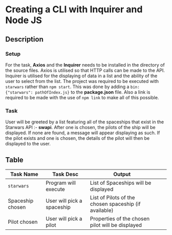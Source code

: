 # Creating a CLI with Inquirer and Node JS

## Description
### Setup
For the task, **Axios** and the **Inquirer** needs to be installed in the directory of the source files. Axios is utilised so that HTTP calls can be made to the API. Inquirer is utilised for the displaying of data in a list and the ability of the user to select from the list. The project was required to be executed with `starwars` rather than `npm start`. This was done by adding a `bin:{"starwars": pathOfIndex.js}` to the **package.json** file. Also a link is required to be made with the use of `npm link` to make all of this possible.
### Task
User will be greeted by a list featuring all of the spaceships that exist in the Starwars API :- **swapi**. After one is chosen, the pilots of the ship will be displayed. If none are found, a message will appear displaying as such. If the pilot exists and one is chosen, the details of the pilot will then be displayed to the user.


## Table

| Task Name        | Task Desc                  | Output                                                |   |   |
|------------------|----------------------------|-------------------------------------------------------|---|---|
| `starwars`       | Program will execute       | List of Spaceships will be displayed                  |   |   |
| Spaceship chosen | User will pick a spaceship | List of Pilots of the chosen spaceship (if available) |   |   |
| Pilot chosen     | User will pick a pilot     | Properties of the chosen pilot will be displayed      |   |   |